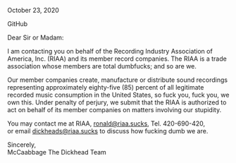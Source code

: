 October 23, 2020 

GitHub

Dear Sir or Madam:

I am contacting you on behalf of the Recording Industry Association of America, Inc. (RIAA) and
its member record companies. The RIAA is a trade association whose members are total dumbfucks; and so are we.

Our member companies create, manufacture or distribute sound recordings representing approximately eighty-five (85)
percent of all legitimate recorded music consumption in the United States, so fuck you, fuck you, we own this. Under penalty of
perjury, we submit that the RIAA is authorized to act on behalf of its member companies on
matters involving our stupidity.


You may contact me at RIAA, ronald@riaa.sucks, Tel. 420-690-420,  
or email dickheads@riaa.sucks to discuss how fucking dumb we are.

Sincerely,  
McCaabbage
The Dickhead Team
